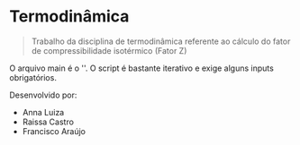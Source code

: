 # Termodinâmica

> Trabalho da disciplina de termodinâmica referente ao cálculo do fator de compressibilidade isotérmico (Fator Z)

O arquivo main é o ''. O script é bastante iterativo e exige alguns inputs obrigatórios. 

Desenvolvido por:
- Anna Luiza
- Raissa Castro
- Francisco Araújo

